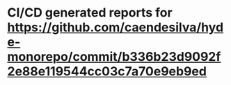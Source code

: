 # CI/CD generated reports for https://github.com/caendesilva/hyde-monorepo/commit/b336b23d9092f2e88e119544cc03c7a70e9eb9ed
